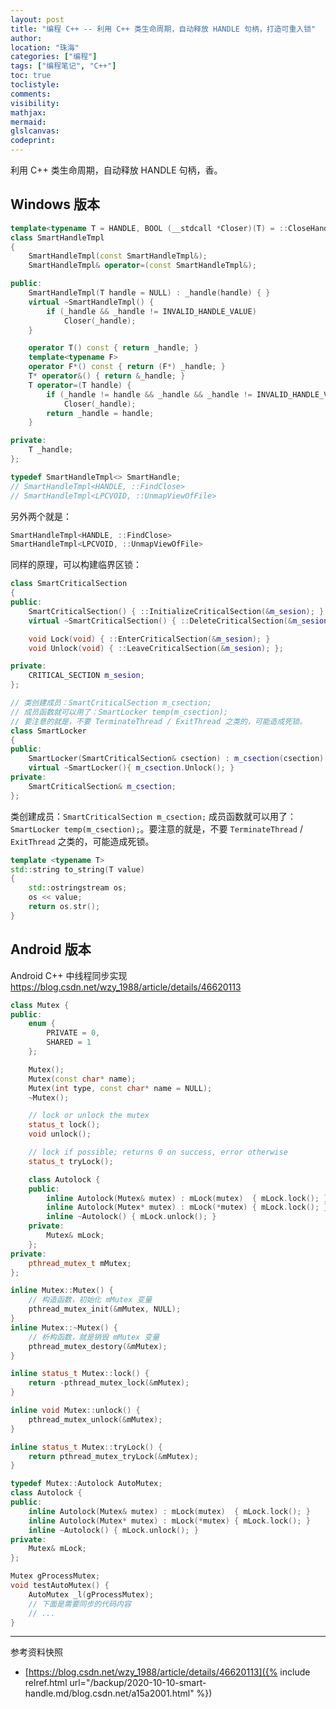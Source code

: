 ```yaml
---
layout: post
title: "编程 C++ -- 利用 C++ 类生命周期，自动释放 HANDLE 句柄，打造可重入锁"
author:
location: "珠海"
categories: ["编程"]
tags: ["编程笔记", "C++"]
toc: true
toclistyle:
comments:
visibility:
mathjax:
mermaid:
glslcanvas:
codeprint:
---
```


利用 C++ 类生命周期，自动释放 HANDLE 句柄，香。


## Windows 版本

```cpp
template<typename T = HANDLE, BOOL (__stdcall *Closer)(T) = ::CloseHandle>
class SmartHandleTmpl
{
    SmartHandleTmpl(const SmartHandleTmpl&);
    SmartHandleTmpl& operator=(const SmartHandleTmpl&);

public:
    SmartHandleTmpl(T handle = NULL) : _handle(handle) { }
    virtual ~SmartHandleTmpl() {
        if (_handle && _handle != INVALID_HANDLE_VALUE)
            Closer(_handle);
    }

    operator T() const { return _handle; }
    template<typename F>
    operator F*() const { return (F*) _handle; }
    T* operator&() { return &_handle; }
    T operator=(T handle) {
        if (_handle != handle && _handle && _handle != INVALID_HANDLE_VALUE)
            Closer(_handle);
        return _handle = handle;
    }

private:
    T _handle;
};

typedef SmartHandleTmpl<> SmartHandle;
// SmartHandleTmpl<HANDLE, ::FindClose>
// SmartHandleTmpl<LPCVOID, ::UnmapViewOfFile>
```

另外两个就是：

```cpp
SmartHandleTmpl<HANDLE, ::FindClose>
SmartHandleTmpl<LPCVOID, ::UnmapViewOfFile>
```

同样的原理，可以构建临界区锁：

```cpp
class SmartCriticalSection
{
public:
    SmartCriticalSection() { ::InitializeCriticalSection(&m_sesion); }
    virtual ~SmartCriticalSection() { ::DeleteCriticalSection(&m_sesion); }

    void Lock(void) { ::EnterCriticalSection(&m_sesion); }
    void Unlock(void) { ::LeaveCriticalSection(&m_sesion); };

private:
    CRITICAL_SECTION m_sesion;
};

// 类创建成员：SmartCriticalSection m_csection;
// 成员函数就可以用了：SmartLocker temp(m_csection);
// 要注意的就是，不要 TerminateThread / ExitThread 之类的，可能造成死锁。
class SmartLocker
{
public:
    SmartLocker(SmartCriticalSection& csection) : m_csection(csection) { m_csection.Lock(); }
    virtual ~SmartLocker(){ m_csection.Unlock(); }
private:
    SmartCriticalSection& m_csection;
};
```

类创建成员：`SmartCriticalSection m_csection;` 成员函数就可以用了：`SmartLocker temp(m_csection);`。要注意的就是，不要 `TerminateThread` / `ExitThread` 之类的，可能造成死锁。

```cpp
template <typename T>
std::string to_string(T value)
{
    std::ostringstream os;
    os << value;
    return os.str();
}
```


## Android 版本

Android C++ 中线程同步实现
<https://blog.csdn.net/wzy_1988/article/details/46620113>

```cpp
class Mutex {
public:
    enum {
        PRIVATE = 0,
        SHARED = 1
    };

    Mutex();
    Mutex(const char* name);
    Mutex(int type, const char* name = NULL);
    ~Mutex();

    // lock or unlock the mutex
    status_t lock();
    void unlock();

    // lock if possible; returns 0 on success, error otherwise
    status_t tryLock();

    class Autolock {
    public:
        inline Autolock(Mutex& mutex) : mLock(mutex)  { mLock.lock(); }
        inline Autolock(Mutex* mutex) : mLock(*mutex) { mLock.lock(); }
        inline ~Autolock() { mLock.unlock(); }
    private:
        Mutex& mLock;
    };
private:
    pthread_mutex_t mMutex;
};

inline Mutex::Mutex() {
    // 构造函数，初始化 mMutex 变量
    pthread_mutex_init(&mMutex, NULL);
}
inline Mutex::~Mutex() {
    // 析构函数，就是销毁 mMutex 变量
    pthread_mutex_destory(&mMutex);
}

inline status_t Mutex::lock() {
    return -pthread_mutex_lock(&mMutex);
}

inline void Mutex::unlock() {
    pthread_mutex_unlock(&mMutex);
}

inline status_t Mutex::tryLock() {
    return pthread_mutex_tryLock(&mMutex);
}

typedef Mutex::Autolock AutoMutex;
class Autolock {
public:
    inline Autolock(Mutex& mutex) : mLock(mutex)  { mLock.lock(); }
    inline Autolock(Mutex* mutex) : mLock(*mutex) { mLock.lock(); }
    inline ~Autolock() { mLock.unlock(); }
private:
    Mutex& mLock;
};

Mutex gProcessMutex;
void testAutoMutex() {
    AutoMutex _l(gProcessMutex);
    // 下面是需要同步的代码内容
    // ...
}
```

<hr class='reviewline'/>
<p class='reviewtip'><script type='text/javascript' src='{% include relref.html url="/assets/reviewjs/blogs/2020-10-10-smart-handle.md.js" %}'></script></p>
<font class='ref_snapshot'>参考资料快照</font>

- [https://blog.csdn.net/wzy_1988/article/details/46620113]({% include relref.html url="/backup/2020-10-10-smart-handle.md/blog.csdn.net/a15a2001.html" %})
